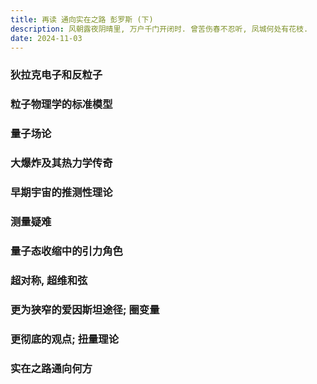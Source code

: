 ```yaml
---
title: 再读 通向实在之路 彭罗斯 (下)
description: 风朝露夜阴晴里, 万户千门开闭时. 曾苦伤春不忍听, 凤城何处有花枝.
date: 2024-11-03
---
```


### 狄拉克电子和反粒子

### 粒子物理学的标准模型

### 量子场论

### 大爆炸及其热力学传奇

### 早期宇宙的推测性理论

### 测量疑难

### 量子态收缩中的引力角色

### 超对称, 超维和弦

### 更为狭窄的爱因斯坦途径; 圈变量

### 更彻底的观点; 扭量理论

### 实在之路通向何方

